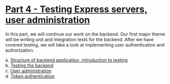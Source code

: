 # [Part 4 - Testing Express servers, user administration](https://fullstackopen.com/en/part4)

In this part, we will continue our work on the backend. Our first major theme will be writing unit and integration tests for the backend. After we have covered testing, we will take a look at implementing user authentication and authorization.
 
a. [Structure of backend application, introduction to testing](https://fullstackopen.com/en/part4/structure_of_backend_application_introduction_to_testing)  
b. [Testing the backend](https://fullstackopen.com/en/part4/testing_the_backend)  
c. [User administration](https://fullstackopen.com/en/part4/user_administration)  
d. [Token authentication](https://fullstackopen.com/en/part4/token_authentication)
